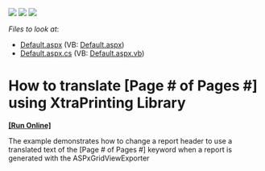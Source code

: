<!-- default badges list -->
![](https://img.shields.io/endpoint?url=https://codecentral.devexpress.com/api/v1/VersionRange/128543213/10.1.8%2B)
[![](https://img.shields.io/badge/Open_in_DevExpress_Support_Center-FF7200?style=flat-square&logo=DevExpress&logoColor=white)](https://supportcenter.devexpress.com/ticket/details/E2715)
[![](https://img.shields.io/badge/📖_How_to_use_DevExpress_Examples-e9f6fc?style=flat-square)](https://docs.devexpress.com/GeneralInformation/403183)
<!-- default badges end -->
<!-- default file list -->
*Files to look at*:

* [Default.aspx](./CS/WebSite/Default.aspx) (VB: [Default.aspx](./VB/WebSite/Default.aspx))
* [Default.aspx.cs](./CS/WebSite/Default.aspx.cs) (VB: [Default.aspx.vb](./VB/WebSite/Default.aspx.vb))
<!-- default file list end -->
# How to translate [Page # of Pages #] using XtraPrinting Library
<!-- run online -->
**[[Run Online]](https://codecentral.devexpress.com/e2715)**
<!-- run online end -->


<p>The example demonstrates how to change a report header to use a translated text of the [Page # of Pages #] keyword when a report is generated with the ASPxGridViewExporter</p>

<br/>


